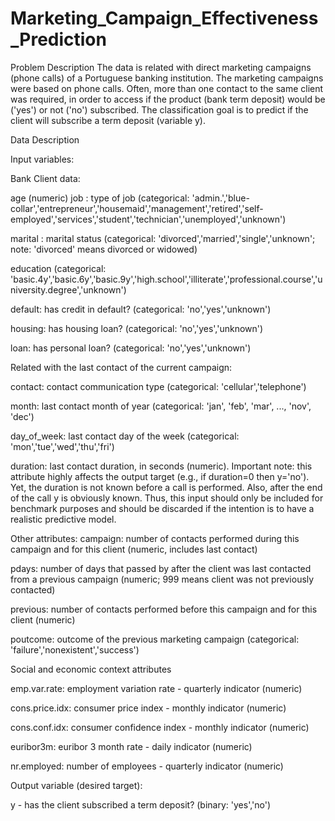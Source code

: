# Marketing_Campaign_Effectiveness_Prediction
Problem Description The data is related with direct marketing campaigns (phone calls) of a Portuguese banking institution. The marketing campaigns were based on phone calls. Often, more than one contact to the same client was required, in order to access if the product (bank term deposit) would be ('yes') or not ('no') subscribed. The classification goal is to predict if the client will subscribe a term deposit (variable y).

Data Description

Input variables:

Bank Client data:

age (numeric)
job : type of job (categorical: 'admin.','blue-collar','entrepreneur','housemaid','management','retired','self-employed','services','student','technician','unemployed','unknown')

marital : marital status (categorical: 'divorced','married','single','unknown'; note: 'divorced' means divorced or widowed)

education (categorical: 'basic.4y','basic.6y','basic.9y','high.school','illiterate','professional.course','university.degree','unknown')

default: has credit in default? (categorical: 'no','yes','unknown')

housing: has housing loan? (categorical: 'no','yes','unknown')

loan: has personal loan? (categorical: 'no','yes','unknown')

Related with the last contact of the current campaign:

contact: contact communication type (categorical: 'cellular','telephone')

month: last contact month of year (categorical: 'jan', 'feb', 'mar', ..., 'nov', 'dec')

day_of_week: last contact day of the week (categorical: 'mon','tue','wed','thu','fri')

duration: last contact duration, in seconds (numeric). Important note: this attribute highly affects the output target (e.g., if duration=0 then y='no'). Yet, the duration is not known before a call is performed. Also, after the end of the call y is obviously known. Thus, this input should only be included for benchmark purposes and should be discarded if the intention is to have a realistic predictive model.

Other attributes:
campaign: number of contacts performed during this campaign and for this client (numeric, includes last contact)

pdays: number of days that passed by after the client was last contacted from a previous campaign (numeric; 999 means client was not previously contacted)

previous: number of contacts performed before this campaign and for this client (numeric)

poutcome: outcome of the previous marketing campaign (categorical: 'failure','nonexistent','success')

Social and economic context attributes

emp.var.rate: employment variation rate - quarterly indicator (numeric)

cons.price.idx: consumer price index - monthly indicator (numeric)

cons.conf.idx: consumer confidence index - monthly indicator (numeric)

euribor3m: euribor 3 month rate - daily indicator (numeric)

nr.employed: number of employees - quarterly indicator (numeric)

Output variable (desired target):

y - has the client subscribed a term deposit? (binary: 'yes','no')

